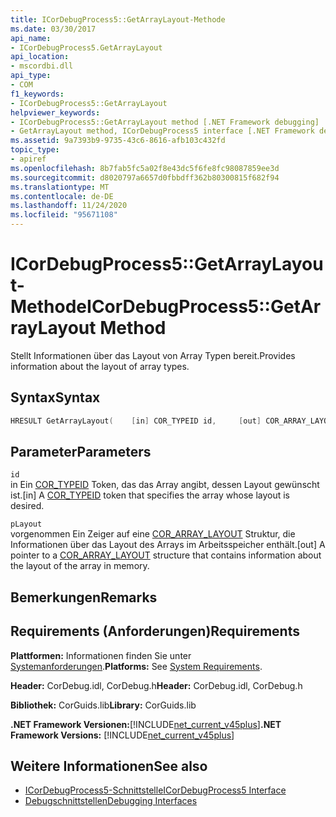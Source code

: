 ```yaml
---
title: ICorDebugProcess5::GetArrayLayout-Methode
ms.date: 03/30/2017
api_name:
- ICorDebugProcess5.GetArrayLayout
api_location:
- mscordbi.dll
api_type:
- COM
f1_keywords:
- ICorDebugProcess5::GetArrayLayout
helpviewer_keywords:
- ICorDebugProcess5::GetArrayLayout method [.NET Framework debugging]
- GetArrayLayout method, ICorDebugProcess5 interface [.NET Framework debugging]
ms.assetid: 9a7393b9-9735-43c6-8616-afb103c432fd
topic_type:
- apiref
ms.openlocfilehash: 8b7fab5fc5a02f8e43dc5f6fe8fc98087859ee3d
ms.sourcegitcommit: d8020797a6657d0fbbdff362b80300815f682f94
ms.translationtype: MT
ms.contentlocale: de-DE
ms.lasthandoff: 11/24/2020
ms.locfileid: "95671108"
---
```

# <a name="icordebugprocess5getarraylayout-method"></a><span data-ttu-id="ebfce-102">ICorDebugProcess5::GetArrayLayout-Methode</span><span class="sxs-lookup"><span data-stu-id="ebfce-102">ICorDebugProcess5::GetArrayLayout Method</span></span>

<span data-ttu-id="ebfce-103">Stellt Informationen über das Layout von Array Typen bereit.</span><span class="sxs-lookup"><span data-stu-id="ebfce-103">Provides information about the layout of array types.</span></span>  
  
## <a name="syntax"></a><span data-ttu-id="ebfce-104">Syntax</span><span class="sxs-lookup"><span data-stu-id="ebfce-104">Syntax</span></span>  
  
```cpp  
HRESULT GetArrayLayout(    [in] COR_TYPEID id,     [out] COR_ARRAY_LAYOUT *pLayout);  
```  
  
## <a name="parameters"></a><span data-ttu-id="ebfce-105">Parameter</span><span class="sxs-lookup"><span data-stu-id="ebfce-105">Parameters</span></span>  

 `id`  
 <span data-ttu-id="ebfce-106">in Ein [COR_TYPEID](cor-typeid-structure.md) Token, das das Array angibt, dessen Layout gewünscht ist.</span><span class="sxs-lookup"><span data-stu-id="ebfce-106">[in] A [COR_TYPEID](cor-typeid-structure.md) token that specifies the array whose layout is desired.</span></span>  
  
 `pLayout`  
 <span data-ttu-id="ebfce-107">vorgenommen Ein Zeiger auf eine [COR_ARRAY_LAYOUT](cor-array-layout-structure.md) Struktur, die Informationen über das Layout des Arrays im Arbeitsspeicher enthält.</span><span class="sxs-lookup"><span data-stu-id="ebfce-107">[out] A pointer to a [COR_ARRAY_LAYOUT](cor-array-layout-structure.md) structure that contains information about the layout of the array in memory.</span></span>  
  
## <a name="remarks"></a><span data-ttu-id="ebfce-108">Bemerkungen</span><span class="sxs-lookup"><span data-stu-id="ebfce-108">Remarks</span></span>  
  
## <a name="requirements"></a><span data-ttu-id="ebfce-109">Requirements (Anforderungen)</span><span class="sxs-lookup"><span data-stu-id="ebfce-109">Requirements</span></span>  

 <span data-ttu-id="ebfce-110">**Plattformen:** Informationen finden Sie unter [Systemanforderungen](../../get-started/system-requirements.md).</span><span class="sxs-lookup"><span data-stu-id="ebfce-110">**Platforms:** See [System Requirements](../../get-started/system-requirements.md).</span></span>  
  
 <span data-ttu-id="ebfce-111">**Header:** CorDebug.idl, CorDebug.h</span><span class="sxs-lookup"><span data-stu-id="ebfce-111">**Header:** CorDebug.idl, CorDebug.h</span></span>  
  
 <span data-ttu-id="ebfce-112">**Bibliothek:** CorGuids.lib</span><span class="sxs-lookup"><span data-stu-id="ebfce-112">**Library:** CorGuids.lib</span></span>  
  
 <span data-ttu-id="ebfce-113">**.NET Framework Versionen:**[!INCLUDE[net_current_v45plus](../../../../includes/net-current-v45plus-md.md)]</span><span class="sxs-lookup"><span data-stu-id="ebfce-113">**.NET Framework Versions:** [!INCLUDE[net_current_v45plus](../../../../includes/net-current-v45plus-md.md)]</span></span>  
  
## <a name="see-also"></a><span data-ttu-id="ebfce-114">Weitere Informationen</span><span class="sxs-lookup"><span data-stu-id="ebfce-114">See also</span></span>

- [<span data-ttu-id="ebfce-115">ICorDebugProcess5-Schnittstelle</span><span class="sxs-lookup"><span data-stu-id="ebfce-115">ICorDebugProcess5 Interface</span></span>](icordebugprocess5-interface.md)
- [<span data-ttu-id="ebfce-116">Debugschnittstellen</span><span class="sxs-lookup"><span data-stu-id="ebfce-116">Debugging Interfaces</span></span>](debugging-interfaces.md)
